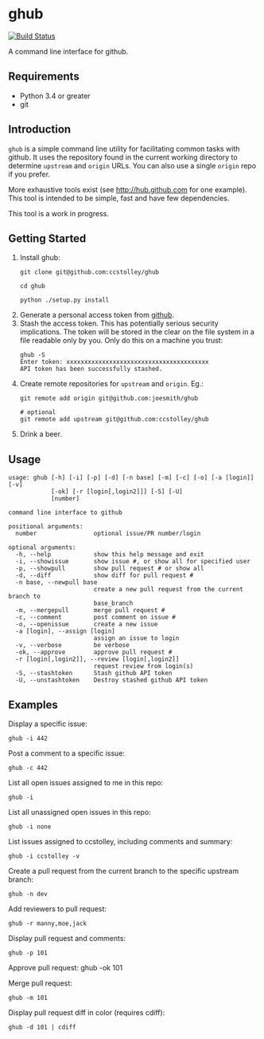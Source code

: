 ghub
====

[![Build Status](https://travis-ci.org/ccstolley/ghub.svg?branch=master)](https://travis-ci.org/ccstolley/ghub)

A command line interface for github.

## Requirements

- Python 3.4 or greater
- git

## Introduction

`ghub` is a simple command line utility for facilitating common
tasks with github. It uses the repository found in the current
working directory to determine `upstream` and  `origin` URLs. You
can also use a single `origin` repo if you prefer.

More exhaustive tools exist (see http://hub.github.com for one
example). This tool is intended to be simple, fast and have few
dependencies.

This tool is a work in progress.

## Getting Started

1. Install ghub:
    ```
    git clone git@github.com:ccstolley/ghub
    
    cd ghub
    
    python ./setup.py install
    ```
2. Generate a personal access token from
   [github](https://github.com/settings/applications).
3. Stash the access token. This has potentially serious security
   implications. The token will be stored in the clear on the file system
   in a file readable only by you. Only do this on a machine you trust:
   ```
   ghub -S
   Enter token: xxxxxxxxxxxxxxxxxxxxxxxxxxxxxxxxxxxxxxxx
   API token has been successfully stashed.
   ```
4. Create remote repositories for `upstream` and `origin`. Eg.:
    ```
    git remote add origin git@github.com:joesmith/ghub

    # optional
    git remote add upstream git@github.com:ccstolley/ghub
    ```
5. Drink a beer.

## Usage
```
usage: ghub [-h] [-i] [-p] [-d] [-n base] [-m] [-c] [-o] [-a [login]] [-v]
            [-ok] [-r [login[,login2]]] [-S] [-U]
            [number]

command line interface to github

positional arguments:
  number                optional issue/PR number/login

optional arguments:
  -h, --help            show this help message and exit
  -i, --showissue       show issue #, or show all for specified user
  -p, --showpull        show pull request # or show all
  -d, --diff            show diff for pull request #
  -n base, --newpull base
                        create a new pull request from the current branch to
                        base_branch
  -m, --mergepull       merge pull request #
  -c, --comment         post comment on issue #
  -o, --openissue       create a new issue
  -a [login], --assign [login]
                        assign an issue to login
  -v, --verbose         be verbose
  -ok, --approve        approve pull request #
  -r [login[,login2]], --review [login[,login2]]
                        request review from login(s)
  -S, --stashtoken      Stash github API token
  -U, --unstashtoken    Destroy stashed github API token
```

## Examples

Display a specific issue:
    
    ghub -i 442

Post a comment to a specific issue:

    ghub -c 442

List all open issues assigned to me in this repo:
    
    ghub -i
    
List all unassigned open issues in this repo:

    ghub -i none
    
List issues assigned to ccstolley, including comments and summary:

    ghub -i ccstolley -v

Create a pull request from the current branch to the specific upstream branch:

    ghub -n dev

Add reviewers to pull request:

    ghub -r manny,moe,jack

Display pull request and comments:

    ghub -p 101
    
Approve pull request:
    ghub -ok 101

Merge pull request:

    ghub -m 101

Display pull request diff in color (requires cdiff):
    
    ghub -d 101 | cdiff
